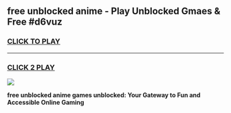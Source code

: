 
## free unblocked anime - Play Unblocked Gmaes & Free #d6vuz
<h3>
<a href="https://news.freeplayer.one?title=free_unblocked_anime&ref=26F">CLICK TO PLAY</a></h3>
<hr>

<h3>
<a href="https://news.freeplayer.one?title=free_unblocked_anime&ref=26F">CLICK 2 PLAY</a>
  
</h3>

<a href="https://news.freeplayer.one?title=free_unblocked_anime&ref=26F/"><img src="https://clearcache.store/games.png"></a>


**free unblocked anime games unblocked: Your Gateway to Fun and Accessible Online Gaming**
